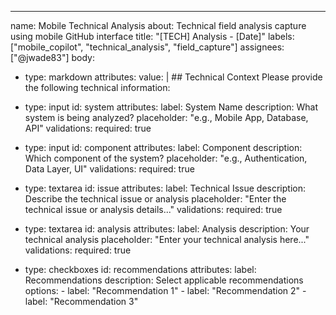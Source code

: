 ---
name: Mobile Technical Analysis
about: Technical field analysis capture using mobile GitHub interface
title: "[TECH] Analysis - [Date]"
labels: ["mobile_copilot", "technical_analysis", "field_capture"]
assignees: ["@jwade83"]
body:
  - type: markdown
    attributes:
      value: |
        ## Technical Context
        Please provide the following technical information:
        
  - type: input
    id: system
    attributes:
      label: System Name
      description: What system is being analyzed?
      placeholder: "e.g., Mobile App, Database, API"
    validations:
      required: true
      
  - type: input
    id: component
    attributes:
      label: Component
      description: Which component of the system?
      placeholder: "e.g., Authentication, Data Layer, UI"
    validations:
      required: true
      
  - type: textarea
    id: issue
    attributes:
      label: Technical Issue
      description: Describe the technical issue or analysis
      placeholder: "Enter the technical issue or analysis details..."
    validations:
      required: true
      
  - type: textarea
    id: analysis
    attributes:
      label: Analysis
      description: Your technical analysis
      placeholder: "Enter your technical analysis here..."
    validations:
      required: true
      
  - type: checkboxes
    id: recommendations
    attributes:
      label: Recommendations
      description: Select applicable recommendations
      options:
        - label: "Recommendation 1"
        - label: "Recommendation 2"
        - label: "Recommendation 3"
